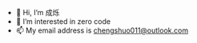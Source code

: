 - 👋 Hi, I’m 成烁
- 👀 I’m interested in zero code
- 📫 My email address is chengshuo011@outlook.com

<!---
chengshuo11/chengshuo11 is a ✨ special ✨ repository because its `README.md` (this file) appears on your GitHub profile.
You can click the Preview link to take a look at your changes.
--->
